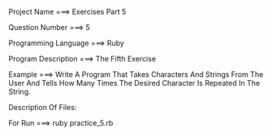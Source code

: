 Project Name ===> Exercises Part 5

Question Number ===> 5

Programming Language ===> Ruby

Program Description ===> The Fifth Exercise

Example ===> Write A Program That Takes Characters And Strings From The User And Tells How Many Times The Desired Character Is Repeated In The String.

Description Of Files:

For Run ===> ruby practice_5.rb